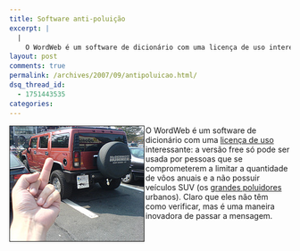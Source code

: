 ```yaml
---
title: Software anti-poluição
excerpt: |
  |
    O WordWeb é um software de dicionário com uma licença de uso interessante: a versão free só pode ser usada por pessoas que se comprometerem a limitar a quantidade de vôos anuais e a não possuir veículos SUV (os grandes...
layout: post
comments: true
permalink: /archives/2007/09/antipoluicao.html/
dsq_thread_id:
  - 1751443535
categories:
---
```

<img alt="Imagem de um SUV e uma mão manifestando sentimentos com relação a ele. Fonte: http://static.flickr.com/31/45872457_5fa7370f76_m.jpg" src="/archives/img/suv_finger.jpg" width="240" height="206" align="left" style="margin-right:2px" border="1" />O WordWeb é um software de dicionário com uma [licença de uso][1] interessante: a versão free só pode ser usada por pessoas que se comprometerem a limitar a quantidade de vôos anuais e a não possuir veículos SUV (os [grandes poluidores][2] urbanos). Claro que eles não têm como verificar, mas é uma maneira inovadora de passar a mensagem.

 [1]: http://wordweb.info/free/licence.html
 [2]: http://www.ideacog.net/suvluv/reality/
